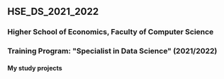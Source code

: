## HSE_DS_2021_2022
### Higher School of Economics, Faculty of Computer Science

### Training Program: "Specialist in Data Science" (2021/2022)
#### My study projects 
